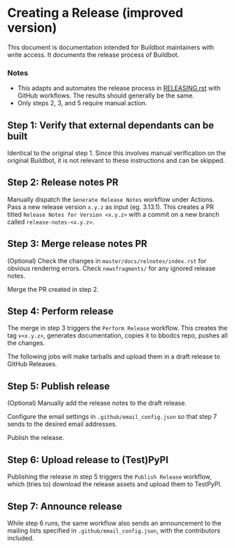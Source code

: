 # Creating a Release (improved version)

This document is documentation intended for Buildbot maintainers with write access.
It documents the release process of Buildbot.

### Notes

- This adapts and automates the release process in [RELEASING.rst](./RELEASING.rst) with GitHub workflows. The results should generally be the same.
- Only steps 2, 3, and 5 require manual action.

## Step 1: Verify that external dependants can be built

Identical to the original step 1. Since this involves manual verification on the original Buildbot, it is not relevant to these instructions and can be skipped.

## Step 2: Release notes PR

Manually dispatch the `Generate Release Notes` workflow under Actions. Pass a new release version `x.y.z` as input (eg. 3.13.1). This creates a PR titled `Release Notes for Version <x.y.z>` with a commit on a new branch called `release-notes-<x.y.z>`.

## Step 3: Merge release notes PR

(Optional) Check the changes in `master/docs/relnotes/index.rst` for obvious rendering errors. Check `newsfragments/` for any ignored release notes.

Merge the PR created in step 2.

## Step 4: Perform release

The merge in step 3 triggers the `Perform Release` workflow. This creates the tag `v<x.y.z>`, generates documentation, copies it to bbodcs repo, pushes all the changes.

The following jobs will make tarballs and upload them in a draft release to GitHub Releases.

## Step 5: Publish release

(Optional) Manually add the release notes to the draft release.

Configure the email settings in `.github/email_config.json` so that step 7 sends to the desired email addresses.

Publish the release.

## Step 6: Upload release to (Test)PyPI

Publishing the release in step 5 triggers the `Publish Release` workflow, which (tries to) download the release assets and upload them to TestPyPI.

## Step 7: Announce release

While step 6 runs, the same workflow also sends an announcement to the mailing lists specified in `.github/email_config.json`, with the contributors included.
